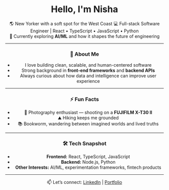 <div align="center">

# Hello, I'm Nisha    

🌎 New Yorker with a soft spot for the West Coast
💻 Full-stack Software Engineer | React • TypeScript • JavaScript • Python  
🤖 Currently exploring **AI/ML** and how it shapes the future of engineering  

---

### 🚀 About Me
- I love building clean, scalable, and human-centered software  
- Strong background in **front-end frameworks** and **backend APIs**  
- Always curious about how data and intelligence can improve user experience  

---

### ⚡ Fun Facts
- 📸 Photography enthusiast — shooting on a **FUJIFILM X-T30 II**  
- ⛰ Hiking keeps me grounded  
- 📚 Bookworm, wandering between imagined worlds and lived truths

---

### 🛠️ Tech Snapshot
- **Frontend:** React, TypeScript, JavaScript
- **Backend:** Node.js, Python  
- **Other Interests:** AI/ML, experimentation frameworks, fintech products 

---

📫 Let’s connect: [LinkedIn](https://linkedin.com/nisha-ahamed) | [Portfolio](https://nisha-ahamed.com)  

